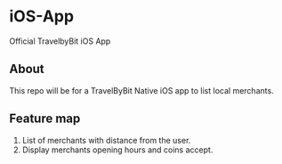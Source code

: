 # iOS-App
Official TravelbyBit iOS App

## About
This repo will be for a TravelByBit Native iOS app to list local merchants.

## Feature map
1. List of merchants with distance from the user.
2. Display merchants opening hours and coins accept.
